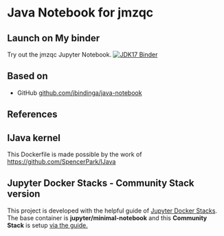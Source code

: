 # Java Notebook for jmzqc
## Launch on My binder
Try out the jmzqc Jupyter Notebook.
[![JDK17 Binder](https://mybinder.org/badge_logo.svg)](https://mybinder.org/v2/gh/nilshoffmann/java-notebook/jmzqc)

## Based on 
* GitHub [github.com/jbindinga/java-notebook](https://github.com/jbindinga/java-notebook)

## References
## IJava kernel
This Dockerfile is made possible by the work of https://github.com/SpencerPark/IJava

## Jupyter Docker Stacks - Community Stack version
This project is developed with the helpful guide of [Jupyter Docker Stacks](https://jupyter-docker-stacks.readthedocs.io/en/latest/). The base container is **jupyter/minimal-notebook** and this **Community Stack** is setup [via the guide.](https://jupyter-docker-stacks.readthedocs.io/en/latest/contributing/stacks.html)
